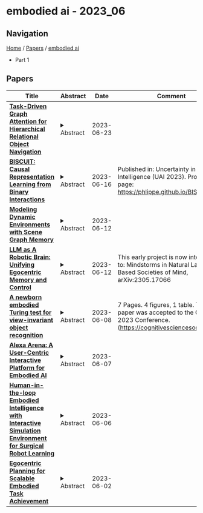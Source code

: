 # embodied ai - 2023_06

## Navigation

[Home](https://lixin97.github.io/arXivRadar) / [Papers](https://lixin97.github.io/arXivRadar/papers) / [embodied ai](https://lixin97.github.io/arXivRadar/papers/embodied_ai)

- Part 1

## Papers

| **Title** | **Abstract** | **Date** | **Comment** |
| --- | --- | --- | --- |
| **[Task-Driven Graph Attention for Hierarchical Relational Object Navigation](http://arxiv.org/abs/2306.13760v1)** | <details><summary>Abstract</summary>Embodied AI agents in large scenes often need to navigate to find objects. In this work, we study a naturally emerging variant of the object navigation task, hierarchical relational object navigation (HRON), where the goal is to find objects specified by logical predicates organized in a hierarchical structure - objects related to furniture and then to rooms - such as finding an apple on top of a table in the kitchen. Solving such a task requires an efficient representation to reason about object relations and correlate the relations in the environment and in the task goal. HRON in large scenes (e.g. homes) is particularly challenging due to its partial observability and long horizon, which invites solutions that can compactly store the past information while effectively exploring the scene. We demonstrate experimentally that scene graphs are the best-suited representation compared to conventional representations such as images or 2D maps. We propose a solution that uses scene graphs as part of its input and integrates graph neural networks as its backbone, with an integrated task-driven attention mechanism, and demonstrate its better scalability and learning efficiency than state-of-the-art baselines.</details> | 2023-06-23 |  |
| **[BISCUIT: Causal Representation Learning from Binary Interactions](http://arxiv.org/abs/2306.09643v1)** | <details><summary>Abstract</summary>Identifying the causal variables of an environment and how to intervene on them is of core value in applications such as robotics and embodied AI. While an agent can commonly interact with the environment and may implicitly perturb the behavior of some of these causal variables, often the targets it affects remain unknown. In this paper, we show that causal variables can still be identified for many common setups, e.g., additive Gaussian noise models, if the agent's interactions with a causal variable can be described by an unknown binary variable. This happens when each causal variable has two different mechanisms, e.g., an observational and an interventional one. Using this identifiability result, we propose BISCUIT, a method for simultaneously learning causal variables and their corresponding binary interaction variables. On three robotic-inspired datasets, BISCUIT accurately identifies causal variables and can even be scaled to complex, realistic environments for embodied AI.</details> | 2023-06-16 | Published in: Uncertainty in Artificial Intelligence (UAI 2023). Project page: https://phlippe.github.io/BISCUIT/ |
| **[Modeling Dynamic Environments with Scene Graph Memory](http://arxiv.org/abs/2305.17537v4)** | <details><summary>Abstract</summary>Embodied AI agents that search for objects in large environments such as households often need to make efficient decisions by predicting object locations based on partial information. We pose this as a new type of link prediction problem: link prediction on partially observable dynamic graphs. Our graph is a representation of a scene in which rooms and objects are nodes, and their relationships are encoded in the edges; only parts of the changing graph are known to the agent at each timestep. This partial observability poses a challenge to existing link prediction approaches, which we address. We propose a novel state representation -- Scene Graph Memory (SGM) -- with captures the agent's accumulated set of observations, as well as a neural net architecture called a Node Edge Predictor (NEP) that extracts information from the SGM to search efficiently. We evaluate our method in the Dynamic House Simulator, a new benchmark that creates diverse dynamic graphs following the semantic patterns typically seen at homes, and show that NEP can be trained to predict the locations of objects in a variety of environments with diverse object movement dynamics, outperforming baselines both in terms of new scene adaptability and overall accuracy. The codebase and more can be found at https://www.scenegraphmemory.com.</details> | 2023-06-12 |  |
| **[LLM as A Robotic Brain: Unifying Egocentric Memory and Control](http://arxiv.org/abs/2304.09349v4)** | <details><summary>Abstract</summary>Embodied AI focuses on the study and development of intelligent systems that possess a physical or virtual embodiment (i.e. robots) and are able to dynamically interact with their environment. Memory and control are the two essential parts of an embodied system and usually require separate frameworks to model each of them. In this paper, we propose a novel and generalizable framework called LLM-Brain: using Large-scale Language Model as a robotic brain to unify egocentric memory and control. The LLM-Brain framework integrates multiple multimodal language models for robotic tasks, utilizing a zero-shot learning approach. All components within LLM-Brain communicate using natural language in closed-loop multi-round dialogues that encompass perception, planning, control, and memory. The core of the system is an embodied LLM to maintain egocentric memory and control the robot. We demonstrate LLM-Brain by examining two downstream tasks: active exploration and embodied question answering. The active exploration tasks require the robot to extensively explore an unknown environment within a limited number of actions. Meanwhile, the embodied question answering tasks necessitate that the robot answers questions based on observations acquired during prior explorations.</details> | 2023-06-12 | This early project is now integrated to: Mindstorms in Natural Language-Based Societies of Mind, arXiv:2305.17066 |
| **[A newborn embodied Turing test for view-invariant object recognition](http://arxiv.org/abs/2306.05582v1)** | <details><summary>Abstract</summary>Recent progress in artificial intelligence has renewed interest in building machines that learn like animals. Almost all of the work comparing learning across biological and artificial systems comes from studies where animals and machines received different training data, obscuring whether differences between animals and machines emerged from differences in learning mechanisms versus training data. We present an experimental approach-a "newborn embodied Turing Test"-that allows newborn animals and machines to be raised in the same environments and tested with the same tasks, permitting direct comparison of their learning abilities. To make this platform, we first collected controlled-rearing data from newborn chicks, then performed "digital twin" experiments in which machines were raised in virtual environments that mimicked the rearing conditions of the chicks. We found that (1) machines (deep reinforcement learning agents with intrinsic motivation) can spontaneously develop visually guided preference behavior, akin to imprinting in newborn chicks, and (2) machines are still far from newborn-level performance on object recognition tasks. Almost all of the chicks developed view-invariant object recognition, whereas the machines tended to develop view-dependent recognition. The learning outcomes were also far more constrained in the chicks versus machines. Ultimately, we anticipate that this approach will help researchers develop embodied AI systems that learn like newborn animals.</details> | 2023-06-08 | 7 Pages. 4 figures, 1 table. This paper was accepted to the CogSci 2023 Conference. (https://cognitivesciencesociety.org/) |
| **[Alexa Arena: A User-Centric Interactive Platform for Embodied AI](http://arxiv.org/abs/2303.01586v2)** | <details><summary>Abstract</summary>We introduce Alexa Arena, a user-centric simulation platform for Embodied AI (EAI) research. Alexa Arena provides a variety of multi-room layouts and interactable objects, for the creation of human-robot interaction (HRI) missions. With user-friendly graphics and control mechanisms, Alexa Arena supports the development of gamified robotic tasks readily accessible to general human users, thus opening a new venue for high-efficiency HRI data collection and EAI system evaluation. Along with the platform, we introduce a dialog-enabled instruction-following benchmark and provide baseline results for it. We make Alexa Arena publicly available to facilitate research in building generalizable and assistive embodied agents.</details> | 2023-06-07 |  |
| **[Human-in-the-loop Embodied Intelligence with Interactive Simulation Environment for Surgical Robot Learning](http://arxiv.org/abs/2301.00452v2)** | <details><summary>Abstract</summary>Surgical robot automation has attracted increasing research interest over the past decade, expecting its potential to benefit surgeons, nurses and patients. Recently, the learning paradigm of embodied intelligence has demonstrated promising ability to learn good control policies for various complex tasks, where embodied AI simulators play an essential role to facilitate relevant research. However, existing open-sourced simulators for surgical robot are still not sufficiently supporting human interactions through physical input devices, which further limits effective investigations on how the human demonstrations would affect policy learning. In this work, we study human-in-the-loop embodied intelligence with a new interactive simulation platform for surgical robot learning. Specifically, we establish our platform based on our previously released SurRoL simulator with several new features co-developed to allow high-quality human interaction via an input device. We showcase the improvement of our simulation environment with the designed new features, and validate effectiveness of incorporating human factors in embodied intelligence through the use of human demonstrations and reinforcement learning as a representative example. Promising results are obtained in terms of learning efficiency. Lastly, five new surgical robot training tasks are developed and released, with which we hope to pave the way for future research on surgical embodied intelligence. Our learning platform is publicly released and will be continuously updated in the website: https://med-air.github.io/SurRoL.</details> | 2023-06-06 |  |
| **[Egocentric Planning for Scalable Embodied Task Achievement](http://arxiv.org/abs/2306.01295v1)** | <details><summary>Abstract</summary>Embodied agents face significant challenges when tasked with performing actions in diverse environments, particularly in generalizing across object types and executing suitable actions to accomplish tasks. Furthermore, agents should exhibit robustness, minimizing the execution of illegal actions. In this work, we present Egocentric Planning, an innovative approach that combines symbolic planning and Object-oriented POMDPs to solve tasks in complex environments, harnessing existing models for visual perception and natural language processing. We evaluated our approach in ALFRED, a simulated environment designed for domestic tasks, and demonstrated its high scalability, achieving an impressive 36.07% unseen success rate in the ALFRED benchmark and winning the ALFRED challenge at CVPR Embodied AI workshop. Our method requires reliable perception and the specification or learning of a symbolic description of the preconditions and effects of the agent's actions, as well as what object types reveal information about others. It is capable of naturally scaling to solve new tasks beyond ALFRED, as long as they can be solved using the available skills. This work offers a solid baseline for studying end-to-end and hybrid methods that aim to generalize to new tasks, including recent approaches relying on LLMs, but often struggle to scale to long sequences of actions or produce robust plans for novel tasks.</details> | 2023-06-02 |  |
